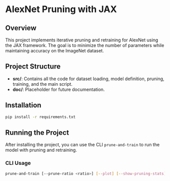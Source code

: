 # AlexNet Pruning with JAX

## Overview

This project implements iterative pruning and retraining for AlexNet using the JAX framework. The goal is to minimize the number of parameters while maintaining accuracy on the ImageNet dataset.

## Project Structure

- **src/**: Contains all the code for dataset loading, model definition, pruning, training, and the main script.
- **doc/**: Placeholder for future documentation.

## Installation

```bash
pip install -r requirements.txt
```

## Running the Project

After installing the project, you can use the CLI `prune-and-train` to run the model with pruning and retraining.

### CLI Usage

```bash
prune-and-train [--prune-ratio <ratio>] [--plot] [--show-pruning-stats]
```
